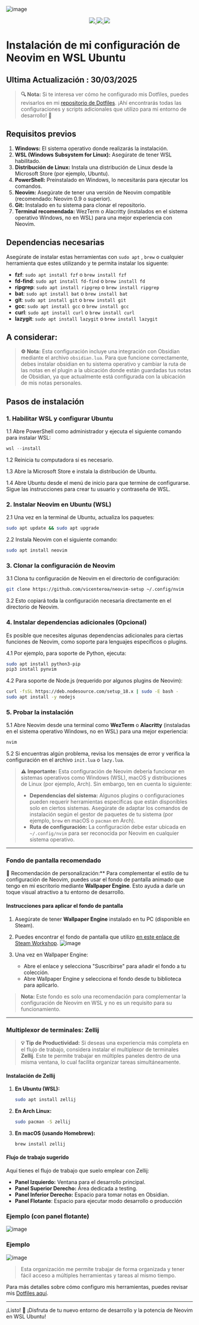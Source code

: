 ![image](https://github.com/user-attachments/assets/8d4b1de9-38e2-4ee0-b125-d0a279f71ce0)

<p align="center">
  <a href="https://dotfyle.com/vicenteroa/neovim-setup">
    <img src="https://dotfyle.com/vicenteroa/neovim-setup/badges/plugins?style=flat" />
  </a>
  <a href="https://dotfyle.com/vicenteroa/neovim-setup">
    <img src="https://dotfyle.com/vicenteroa/neovim-setup/badges/plugin-manager?style=flat" />
  </a>
  <a href="https://github.com/vicenteroa/Dotfiles">
    <img src="https://img.shields.io/badge/Dotfiles-Vicente%20Roa-blue?style=flat-square&logo=neovim&logoColor=blue" />
  </a>
</p>

# Instalación de mi configuración de Neovim en WSL Ubuntu
Ultima Actualización : 30/03/2025
---
> **🔍 Nota:** Si te interesa ver cómo he configurado mis Dotfiles, puedes revisarlos en mi [repositorio de Dotfiles](https://github.com/vicenteroa/Dotfiles). ¡Ahí encontrarás todas las configuraciones y scripts adicionales que utilizo para mi entorno de desarrollo! 🚀

## Requisitos previos

1. **Windows:** El sistema operativo donde realizarás la instalación.
2. **WSL (Windows Subsystem for Linux):** Asegúrate de tener WSL habilitado.
3. **Distribución de Linux:** Instala una distribución de Linux desde la Microsoft Store (por ejemplo, Ubuntu).
4. **PowerShell:** Preinstalado en Windows, lo necesitarás para ejecutar los comandos.
5. **Neovim:** Asegúrate de tener una versión de Neovim compatible (recomendado: Neovim 0.9 o superior).
6. **Git:** Instalado en tu sistema para clonar el repositorio.
7. **Terminal recomendada:** WezTerm o Alacritty (instalados en el sistema operativo Windows, no en WSL) para una mejor experiencia con Neovim.

## Dependencias necesarias

Asegúrate de instalar estas herramientas con `sudo apt` , `brew` o cualquier herramienta que estes utilizando y te permita instalar los siguente:

- **fzf**: `sudo apt install fzf` o `brew install fzf`
- **fd-find**: `sudo apt install fd-find` o `brew install fd`
- **ripgrep**: `sudo apt install ripgrep` o `brew install ripgrep`
- **bat**: `sudo apt install bat` o `brew install bat`
- **git**: `sudo apt install git` o `brew install git`
- **gcc**: `sudo apt install gcc` o `brew install gcc`
- **curl**: `sudo apt install curl` o `brew install curl`
- **lazygit**: `sudo apt install lazygit` o `brew install lazygit`

## A considerar:

> **⚙️ Nota:** Esta configuración incluye una integración con Obsidian mediante el archivo `obsidian.lua`. Para que funcione correctamente, debes instalar obsidian en tu sistema operativo y cambiar la ruta de las notas en el plugin a la ubicación donde están guardadas tus notas de Obsidian, ya que actualmente está configurada con la ubicación de mis notas personales.
> 
## Pasos de instalación

### 1. Habilitar WSL y configurar Ubuntu

1.1 Abre PowerShell como administrador y ejecuta el siguiente comando para instalar WSL:

```powershell
wsl --install
```

1.2 Reinicia tu computadora si es necesario.

1.3 Abre la Microsoft Store e instala la distribución de Ubuntu.

1.4 Abre Ubuntu desde el menú de inicio para que termine de configurarse. Sigue las instrucciones para crear tu usuario y contraseña de WSL.

### 2. Instalar Neovim en Ubuntu (WSL)

2.1 Una vez en la terminal de Ubuntu, actualiza los paquetes:

```bash
sudo apt update && sudo apt upgrade
```

2.2 Instala Neovim con el siguiente comando:

```bash
sudo apt install neovim
```

### 3. Clonar la configuración de Neovim

3.1 Clona tu configuración de Neovim en el directorio de configuración:

```bash
git clone https://github.com/vicenteroa/neovim-setup ~/.config/nvim
```

3.2 Esto copiará toda la configuración necesaria directamente en el directorio de Neovim.

### 4. Instalar dependencias adicionales (Opcional)

Es posible que necesites algunas dependencias adicionales para ciertas funciones de Neovim, como soporte para lenguajes específicos o plugins.

4.1 Por ejemplo, para soporte de Python, ejecuta:

```bash
sudo apt install python3-pip
pip3 install pynvim
```

4.2 Para soporte de Node.js (requerido por algunos plugins de Neovim):

```bash
curl -fsSL https://deb.nodesource.com/setup_18.x | sudo -E bash -
sudo apt install -y nodejs
```

### 5. Probar la instalación

5.1 Abre Neovim desde una terminal como **WezTerm** o **Alacritty** (instaladas en el sistema operativo Windows, no en WSL) para una mejor experiencia:

```bash
nvim
```


5.2 Si encuentras algún problema, revisa los mensajes de error y verifica la configuración en el archivo `init.lua` o `lazy.lua`.

> **⚠️ Importante:** Esta configuración de Neovim debería funcionar en sistemas operativos como Windows (WSL), macOS y distribuciones de Linux (por ejemplo, Arch). Sin embargo, ten en cuenta lo siguiente:
>
> - **Dependencias del sistema:** Algunos plugins o configuraciones pueden requerir herramientas específicas que están disponibles solo en ciertos sistemas. Asegúrate de adaptar los comandos de instalación según el gestor de paquetes de tu sistema (por ejemplo, `brew` en macOS o `pacman` en Arch).
> - **Ruta de configuración:** La configuración debe estar ubicada en `~/.config/nvim` para ser reconocida por Neovim en cualquier sistema operativo.
---

### Fondo de pantalla recomendado

🎨 Recomendación de personalización:** Para complementar el estilo de tu configuración de Neovim, puedes usar el fondo de pantalla animado que tengo en mi escritorio mediante **Wallpaper Engine**. Esto ayuda a darle un toque visual atractivo a tu entorno de desarrollo.

#### Instrucciones para aplicar el fondo de pantalla

1. Asegúrate de tener **Wallpaper Engine** instalado en tu PC (disponible en Steam).
2. Puedes encontrar el fondo de pantalla que utilizo [en este enlace de Steam Workshop](https://steamcommunity.com/sharedfiles/filedetails/?id=3309706653).
![image](https://github.com/user-attachments/assets/83713c7c-c621-4093-82ff-202e58a49c1b)

4. Una vez en Wallpaper Engine:
   - Abre el enlace y selecciona "Suscribirse" para añadir el fondo a tu colección.
   - Abre Wallpaper Engine y selecciona el fondo desde tu biblioteca para aplicarlo.

> **Nota:** Este fondo es solo una recomendación para complementar la configuración de Neovim en WSL y no es un requisito para su funcionamiento.

---

### Multiplexor de terminales: Zellij

> **💡 Tip de Productividad:** Si deseas una experiencia más completa en el flujo de trabajo, considera instalar el multiplexor de terminales **Zellij**. Este te permite trabajar en múltiples paneles dentro de una misma ventana, lo cual facilita organizar tareas simultáneamente.

#### Instalación de Zellij

1. **En Ubuntu (WSL):**
   ```bash
   sudo apt install zellij
   ```

2. **En Arch Linux:**
   ```bash
   sudo pacman -S zellij
   ```

3. **En macOS (usando Homebrew):**
   ```bash
   brew install zellij
   ```

#### Flujo de trabajo sugerido

Aquí tienes el flujo de trabajo que suelo emplear con Zellij:

- **Panel Izquierdo:** Ventana para el desarrollo principal.
- **Panel Superior Derecho:** Área dedicada a testing.
- **Panel Inferior Derecho:** Espacio para tomar notas en Obsidian.
- **Panel Flotante**: Espacio para ejecutar modo desarrollo o producción

### Ejemplo (con panel flotante)
![image](https://github.com/user-attachments/assets/249df7a1-11bf-4b01-aa9f-3fabd087a761)


### Ejemplo
![image](https://github.com/user-attachments/assets/c7bdd09c-275f-4b57-92b6-534e742e9420)



> Esta organización me permite trabajar de forma organizada y tener fácil acceso a múltiples herramientas y tareas al mismo tiempo.

Para más detalles sobre cómo configuro mis herramientas, puedes revisar mis [Dotfiles aquí](https://github.com/vicenteroa/Dotfiles).

---


¡Listo! 🏯 ¡Disfruta de tu nuevo entorno de desarrollo y la potencia de Neovim en WSL Ubuntu!
